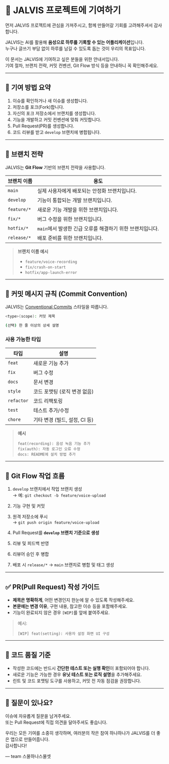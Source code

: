 # 🙌 JALVIS 프로젝트에 기여하기

먼저 JALVIS 프로젝트에 관심을 가져주시고, 함께 만들어갈 기회를 고려해주셔서 감사합니다.

JALVIS는 AI를 활용해 **음성으로 하루를 기록할 수 있는 어플리케이션**입니다.  
누구나 글쓰기 부담 없이 하루를 남길 수 있도록 돕는 것이 우리의 목표입니다.

이 문서는 JALVIS에 기여하고 싶은 분들을 위한 안내서입니다.  
기여 절차, 브랜치 전략, 커밋 컨벤션, Git Flow 방식 등을 안내하니 꼭 확인해주세요.

---

## 📌 기여 방법 요약

1. 이슈를 확인하거나 새 이슈를 생성합니다.
2. 저장소를 포크(Fork)합니다.
3. 자신의 포크 저장소에서 브랜치를 생성합니다.
4. 기능을 개발하고 커밋 컨벤션에 맞춰 커밋합니다.
5. Pull Request(PR)를 생성합니다.
6. 코드 리뷰를 받고 `develop` 브랜치에 병합됩니다.

---

## 🌿 브랜치 전략

JALVIS는 **Git Flow** 기반의 브랜치 전략을 사용합니다.

| 브랜치 이름 | 용도 |
|-------------|------|
| `main`      | 실제 사용자에게 배포되는 안정화 브랜치입니다. |
| `develop`   | 기능이 통합되는 개발 브랜치입니다. |
| `feature/*` | 새로운 기능 개발을 위한 브랜치입니다. |
| `fix/*`     | 버그 수정을 위한 브랜치입니다. |
| `hotfix/*`  | `main`에서 발생한 긴급 오류를 해결하기 위한 브랜치입니다. |
| `release/*` | 배포 준비를 위한 브랜치입니다. |

> **브랜치 이름 예시**  
> - `feature/voice-recording`  
> - `fix/crash-on-start`  
> - `hotfix/app-launch-error`

---

## 💬 커밋 메시지 규칙 (Commit Convention)

JALVIS는 [Conventional Commits](https://www.conventionalcommits.org/) 스타일을 따릅니다.

```bash
<type>(scope): 커밋 제목

(선택) 한 줄 이상의 상세 설명
```

### 사용 가능한 타입

| 타입       | 설명 |
|------------|------|
| `feat`     | 새로운 기능 추가 |
| `fix`      | 버그 수정 |
| `docs`     | 문서 변경 |
| `style`    | 코드 포맷팅 (로직 변경 없음) |
| `refactor` | 코드 리팩토링 |
| `test`     | 테스트 추가/수정 |
| `chore`    | 기타 변경 (빌드, 설정, CI 등) |

> **예시**  
> ```
> feat(recording): 음성 녹음 기능 추가
> fix(auth): 자동 로그인 오류 수정
> docs: README에 설치 방법 추가
> ```

---

## 🔁 Git Flow 작업 흐름

1. `develop` 브랜치에서 작업 브랜치 생성  
   → 예: `git checkout -b feature/voice-upload`

2. 기능 구현 및 커밋

3. 원격 저장소에 푸시  
   → `git push origin feature/voice-upload`

4. Pull Request를 **`develop` 브랜치 기준으로 생성**

5. 리뷰 및 피드백 반영

6. 리뷰어 승인 후 병합

7. 배포 시 `release/*` → `main` 브랜치로 병합 및 태그 생성

---

## ✅ PR(Pull Request) 작성 가이드

- **제목은 명확하게**, 어떤 변경인지 한눈에 알 수 있도록 작성해주세요.
- **본문에는 변경 이유**, 구현 내용, 참고한 이슈 등을 포함해주세요.
- 기능이 완료되지 않은 경우 `[WIP]`를 앞에 붙여주세요.

> 예시:
> ```
> [WIP] feat(setting): 사용자 설정 화면 UI 구성
> ```

---

## 🧪 코드 품질 기준

- 작성한 코드에는 반드시 **간단한 테스트 또는 실행 확인**이 포함되어야 합니다.
- 새로운 기능은 가능한 경우 **유닛 테스트 또는 로직 설명**을 추가해주세요.
- 린트 및 코드 포맷팅 도구를 사용하고, 커밋 전 자동 점검을 권장합니다.

---

## 🙋 질문이 있나요?

이슈에 자유롭게 질문을 남겨주세요.  
또는 Pull Request에 직접 의견을 달아주셔도 좋습니다.

우리는 모든 기여를 소중히 생각하며, 여러분의 작은 참여 하나하나가 JALVIS를 더 좋은 앱으로 만들어줍니다.  
감사합니다!

— team 스물하나스물셋
